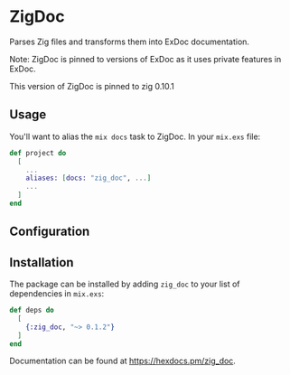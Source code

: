 # ZigDoc

Parses Zig files and transforms them into ExDoc documentation.

Note: ZigDoc is pinned to versions of ExDoc as it uses private
features in ExDoc.

This version of ZigDoc is pinned to zig 0.10.1

## Usage

You'll want to alias the `mix docs` task to ZigDoc.  In your `mix.exs` file:

```elixir
def project do
  [
    ...
    aliases: [docs: "zig_doc", ...]
    ...
  ]
end
```

## Configuration

## Installation

The package can be installed by adding `zig_doc` to your list of dependencies in `mix.exs`:

```elixir
def deps do
  [
    {:zig_doc, "~> 0.1.2"}
  ]
end
```

Documentation can be found at <https://hexdocs.pm/zig_doc>.

